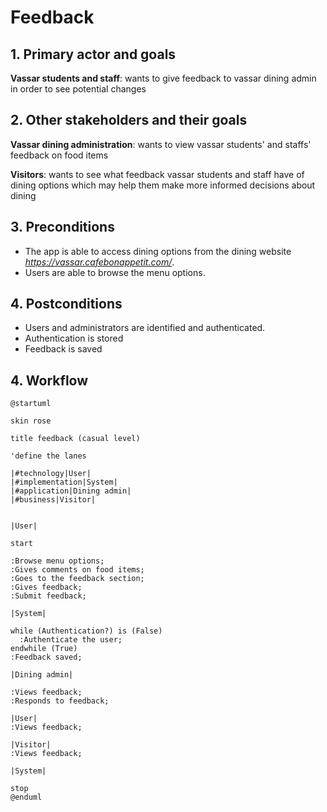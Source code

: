 # Feedback

## 1. Primary actor and goals

__Vassar students and staff__: wants to give feedback to vassar dining admin in order to see potential changes

## 2. Other stakeholders and their goals

__Vassar dining administration__: wants to view vassar students' and staffs' feedback on food items

__Visitors__: wants to see what feedback vassar students and staff have of dining options which may help them make more 
informed decisions about dining

## 3. Preconditions

* The app is able to access dining options from the dining website *https://vassar.cafebonappetit.com/*.
* Users are able to browse the menu options.

## 4. Postconditions

* Users and administrators are identified and authenticated.
* Authentication is stored
* Feedback is saved


## 4. Workflow

```plantuml
@startuml

skin rose

title feedback (casual level)

'define the lanes

|#technology|User|
|#implementation|System|
|#application|Dining admin|
|#business|Visitor|


|User|

start

:Browse menu options;
:Gives comments on food items;
:Goes to the feedback section;
:Gives feedback;
:Submit feedback;

|System|

while (Authentication?) is (False)
  :Authenticate the user;
endwhile (True)
:Feedback saved;
    
|Dining admin|

:Views feedback;
:Responds to feedback;

|User| 
:Views feedback;

|Visitor|
:Views feedback;

|System|

stop
@enduml
```


